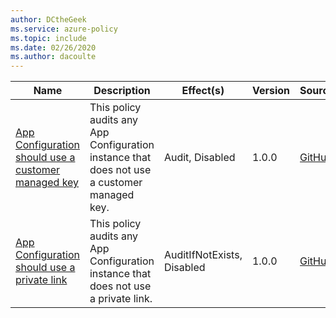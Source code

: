```yaml
---
author: DCtheGeek
ms.service: azure-policy
ms.topic: include
ms.date: 02/26/2020
ms.author: dacoulte
---
```


|Name |Description |Effect(s) |Version |Source |
|---|---|---|---|---|
|[App Configuration should use a customer managed key](https://portal.azure.com/#blade/Microsoft_Azure_Policy/PolicyDetailBlade/definitionId/%2Fproviders%2FMicrosoft.Authorization%2FpolicyDefinitions%2F967a4b4b-2da9-43c1-b7d0-f98d0d74d0b1) |This policy audits any App Configuration instance that does not use a customer managed key. |Audit, Disabled |1.0.0 |[GitHub](https://github.com/Azure/azure-policy/blob/master/built-in-policies/policyDefinitions/App%20Configuration/CustomerManagedKey_Audit.json)
|[App Configuration should use a private link](https://portal.azure.com/#blade/Microsoft_Azure_Policy/PolicyDetailBlade/definitionId/%2Fproviders%2FMicrosoft.Authorization%2FpolicyDefinitions%2Fca610c1d-041c-4332-9d88-7ed3094967c7) |This policy audits any App Configuration instance that does not use a private link. |AuditIfNotExists, Disabled |1.0.0 |[GitHub](https://github.com/Azure/azure-policy/blob/master/built-in-policies/policyDefinitions/App%20Configuration/PrivateLink_Audit.json)
